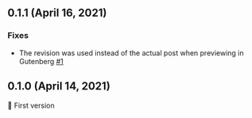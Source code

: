 ## 0.1.1 (April 16, 2021)

### Fixes

- The revision was used instead of the actual post when previewing in Gutenberg
  [#1](https://github.com/whitespace-se/wordpress-plugin-gatsby/issues/1)

## 0.1.0 (April 14, 2021)

🎉 First version

